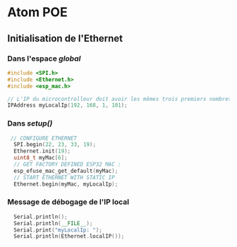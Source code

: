# Atom POE

## Initialisation de l'Ethernet

### Dans l'espace *global*

```cpp
#include <SPI.h>
#include <Ethernet.h>
#include <esp_mac.h>

// L'IP du microcontrolleur doit avoir les mêmes trois premiers nombres que l'IP de destination 
IPAddress myLocalIp(192, 168, 1, 101);
```

### Dans *setup()*

```cpp
 // CONFIGURE ETHERNET
  SPI.begin(22, 23, 33, 19);
  Ethernet.init(19);
  uint8_t myMac[6];
  // GET FACTORY DEFINED ESP32 MAC :
  esp_efuse_mac_get_default(myMac);
  // START ETHERNET WITH STATIC IP
  Ethernet.begin(myMac, myLocalIp);
```

### Message de débogage de l'IP local

```cpp
  Serial.println();
  Serial.println(__FILE__);
  Serial.print("myLocalIp: ");
  Serial.println(Ethernet.localIP());
```